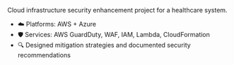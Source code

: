 Cloud infrastructure security enhancement project for a healthcare system.

- ☁️ Platforms: AWS + Azure  
- 🛡️ Services: AWS GuardDuty, WAF, IAM, Lambda, CloudFormation  
- 🔍 Designed mitigation strategies and documented security recommendations  
